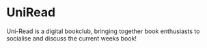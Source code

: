 # UniRead
Uni-Read is a digital bookclub, bringing together book enthusiasts to socialise and discuss the current weeks book!
